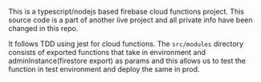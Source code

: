 This is a typescript/nodejs based firebase cloud functions project. This source code is a part of another live project and all private info have been changed in this repo.

It follows TDD using jest for cloud functions. The `src/modules` directory consists of exported functions that take in environment and adminInstance(firestore export) as params and this allows us to test the function in test environment and deploy the same in prod.
